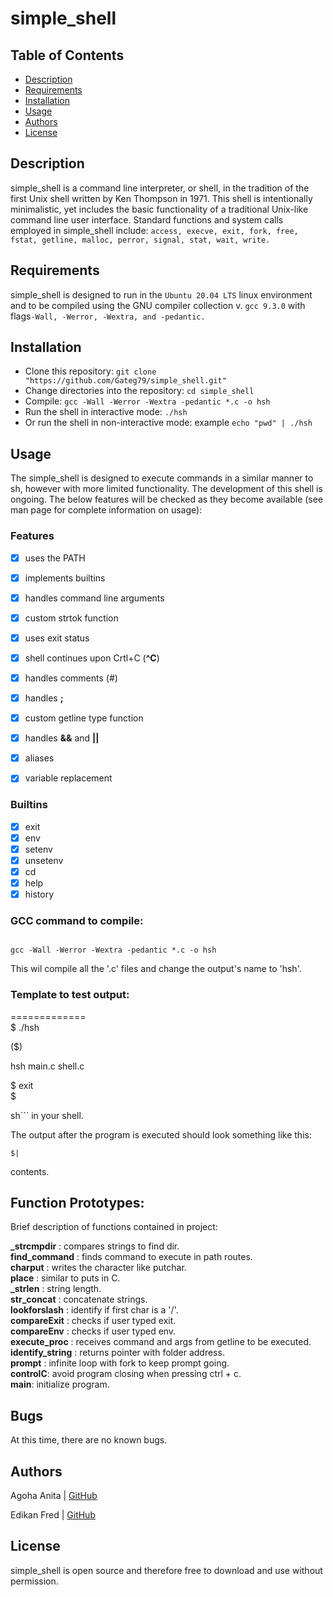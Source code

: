 # simple_shell


## Table of Contents
* [Description](#description)
* [Requirements](#requirements)
* [Installation](#installation)
* [Usage](#usage)
* [Authors](#authors)
* [License](#license)

## Description
simple_shell is a command line interpreter, or shell, in the tradition of the first Unix shell written by Ken Thompson in 1971. This shell is intentionally minimalistic, yet includes the basic functionality of a traditional Unix-like command line user interface. 
Standard functions and system calls employed in simple_shell include:
   `access, execve, exit, fork, free, fstat, getline, malloc, perror, signal, stat, wait, write.`

## Requirements

simple_shell is designed to run in the `Ubuntu 20.04 LTS` linux environment and to be compiled using the GNU compiler collection v. `gcc 9.3.0` with flags`-Wall, -Werror, -Wextra, and -pedantic.`

## Installation

   - Clone this repository: `git clone "https://github.com/Gateg79/simple_shell.git"`
   - Change directories into the repository: `cd simple_shell`
   - Compile: `gcc -Wall -Werror -Wextra -pedantic *.c -o hsh`
   - Run the shell in interactive mode: `./hsh`
   - Or run the shell in non-interactive mode: example `echo "pwd" | ./hsh`

## Usage

The simple_shell is designed to execute commands in a similar manner to sh, however with more limited functionality. The development of this shell is ongoing. The below features will be checked as they become available (see man page for complete information on usage):

### Features
- [x] uses the PATH
- [x] implements builtins
- [x] handles command line arguments
- [x] custom strtok function
- [x] uses exit status
- [x] shell continues upon Crtl+C (**^C**)
- [x] handles comments (#)
- [x] handles **;**
- [x] custom getline type function
- [x] handles **&&** and **||**
- [x] aliases
- [x] variable replacement


### Builtins

- [x] exit
- [x] env
- [x] setenv
- [x] unsetenv
- [x] cd
- [x] help
- [x] history

### GCC command to compile:                                                                                                             
`                                                                                                                                       
gcc -Wall -Werror -Wextra -pedantic *.c -o hsh                                                                                          
`                                                                                                                                       
                                                                                                                                        
This wil compile all the '.c' files and change the output's name to 'hsh'.                                                              
                                                                                                                                        
### Template to test output:                                                                                                            
=============                                                                                                                           
$ ./hsh                                                                                                                                 
                                                                                                                                        
($)                                                                                                                                     
                                                                                                                                        
hsh main.c shell.c                                                                                                                      
                                                                                                                                        
$ exit                                                                                                                                  
$                                                                                                                                       
                                                                                                                                        
                                                                                                                                        
sh``` in your shell.                                                                                                                    
                                                                                                                                        
The output after the program is executed should look something like this:                                                               
```                                                                                                                                     
$|                                                                                                                                      
```                                                                                                                                     
contents.                                                                                                                               
## Function Prototypes:                                                                                                                 
                                                                                                                                        
Brief description of functions contained in project:

**_strcmpdir** :  compares strings to find dir.                                                                                         
**find_command** :  finds command to execute in path routes.                                                                            
**charput** :  writes the character like putchar.                                                                                       
**place** :  similar to puts in C.                                                                                                      
**_strlen** :  string length.                                                                                                           
**str_concat** :  concatenate strings.                                                                                                  
**lookforslash** :  identify if first char is a '/'.                                                                                    
**compareExit** :  checks if user typed exit.                                                                                           
**compareEnv** :  checks if user typed env.                                                                                             
**execute_proc** :  receives command and args from getline to be executed.                                                              
**identify_string** :  returns pointer with folder address.                                                                             
**prompt** :  infinite loop with fork to keep prompt going.                                                                             
**controlC**: avoid program closing when pressing ctrl + c.                                                                             
**main**: initialize program.   

## Bugs
At this time, there are no known bugs.

## Authors
Agoha Anita | [GitHub](https://github.com/Anitachi)

Edikan Fred | [GitHub](https://github.com/Gateg79)

## License
simple_shell is open source and therefore free to download and use without permission.
